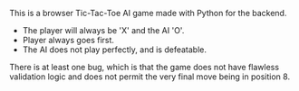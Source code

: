 This is a browser Tic-Tac-Toe AI game made with Python for the backend. 
+ The player will always be 'X' and the AI 'O'. 
+ Player always goes first. 
+ The AI does not play perfectly, and is defeatable. 

There is at least one bug, which is that the game does not have flawless validation logic and does not permit the very final move being in position 8.